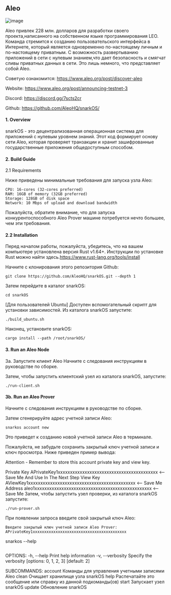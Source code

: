 ## Aleo
 
![image](https://user-images.githubusercontent.com/57448493/201538555-429fed0a-7950-4c4e-9e97-c6f368708b5d.png)
 
Aleo привлек 228 млн. долларов для разработки своего проекта,написанного на собственном языке программирования LEO. Команда стремится к созданию пользовательского интерфейса в Интернете, который является одновременно по-настоящему личным и по-настоящему приватным. С возможность развертыванию приложений в сети с нулевым знанием,что дает безопасность и смягчат сливы приватных данных в сети. Это лишь немного, что представляет собой Aleo. 

Советую ознакомится: https://www.aleo.org/post/discover-aleo

Website: https://www.aleo.org/post/announcing-testnet-3

Discord: https://discord.gg/7scts2cr

Github: https://github.com/AleoHQ/snarkOS/ 

#### 1. Overview
snarkOS - это децентрализованная операционная система для приложений с нулевым уровнем знаний. Этот код формирует основу сети Aleo, которая проверяет транзакции и хранит зашифрованные государственные приложения общедоступным способом.

#### 2. Build Guide
2.1 Requirements

Ниже приведены минимальные требования для запуска узла Aleo:
```
CPU: 16-cores (32-cores preferred)
RAM: 16GB of memory (32GB preferred)
Storage: 128GB of disk space
Network: 10 Mbps of upload and download bandwidth
```
Пожалуйста, обратите внимание, что для запуска конкурентоспособного Aleo Prover машине потребуется нечто большее, чем эти требования.

#### 2.2 Installation
Перед началом работы, пожалуйста, убедитесь, что на вашем компьютере установлена версия Rust v1.64+. Инструкции по установке Rust можно найти здесь.https://www.rust-lang.org/tools/install

Начните с клонирования этого репозитория Github:
```
git clone https://github.com/AleoHQ/snarkOS.git --depth 1
```
Затем перейдите в каталог snarkOS:
```
cd snarkOS
```
[Для пользователей Ubuntu] Доступен вспомогательный скрипт для установки зависимостей. Из каталога snarkOS запустите:
```
./build_ubuntu.sh
```
Наконец, установите snarkOS:
```
cargo install --path /root/snarkOS/
```
#### 3. Run an Aleo Node
3a. Запустите клиент Aleo
Начните с следования инструкциям в руководстве по сборке.

Затем, чтобы запустить клиентский узел из каталога snarkOS, запустите:
```
./run-client.sh
```
#### 3b. Run an Aleo Prover
Начните с следования инструкциям в руководстве по сборке.

Затем сгенерируйте адрес учетной записи Aleo:
```
snarkos account new 
```
Это приведет к созданию новой учетной записи Aleo в терминале.

Пожалуйста, не забудьте сохранить закрытый ключ учетной записи и ключ просмотра. Ниже приведен пример вывода:

 Attention - Remember to store this account private key and view key.

  Private Key  APrivateKey1xxxxxxxxxxxxxxxxxxxxxxxxxxxxxxxxxxxxxxxxx  <-- Save Me And Use In The Next Step
     View Key  AViewKey1xxxxxxxxxxxxxxxxxxxxxxxxxxxxxxxxxxxxxxxxxxxx  <-- Save Me
      Address  aleo1xxxxxxxxxxxxxxxxxxxxxxxxxxxxxxxxxxxxxxxxxxxxxxxx  <-- Save Me
Затем, чтобы запустить узел проверки, из каталога snarkOS запустите:
```
./run-prover.sh
```
При появлении запроса введите свой закрытый ключ Aleo:
```
Введите закрытый ключ учетной записи Aleo Prover:
APrivateKey1xxxxxxxxxxxxxxxxxxxxxxxxxxxxxxxxxxxxxxxxx
```
snarkos --help
```
```
OPTIONS:
    -h, --help                     Print help information
    -v, --verbosity <VERBOSITY>    Specify the verbosity [options: 0, 1, 2, 3] [default: 2]

SUBCOMMANDS:
    account    Команды для управления учетными записями Aleo
    clean      Очищает хранилище узла snarkOS
    help       Распечатайте это сообщение или справку из данной подкоманды(ов)
    start      Запускает узел snarkOS
    update     Обновление snarkOS
```
